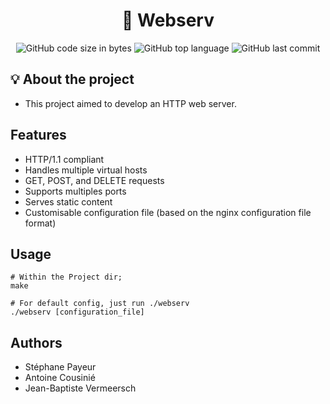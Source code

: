 <h1 align="center">
	🚀 Webserv
</h1>

<p align="center">
	<img alt="GitHub code size in bytes" src="https://img.shields.io/github/languages/code-size/JBVer/Webserv?color=lightblue" />
	<img alt="GitHub top language" src="https://img.shields.io/github/languages/top/JBVer/Webserv?color=blue" />
	<img alt="GitHub last commit" src="https://img.shields.io/github/last-commit/JBVer/Webserv?color=green" />
</p>

## 💡 About the project
* This project aimed to develop an HTTP web server.

## Features
-   HTTP/1.1 compliant
-   Handles multiple virtual hosts
-   GET, POST, and DELETE requests
-   Supports multiples ports
-   Serves static content
-   Customisable configuration file
  (based on the nginx configuration file format)

## Usage

```shell
# Within the Project dir;
make

# For default config, just run ./webserv
./webserv [configuration_file]
```

## Authors
- Stéphane Payeur
- Antoine Cousinié
- Jean-Baptiste Vermeersch
